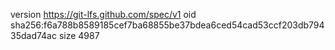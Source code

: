 version https://git-lfs.github.com/spec/v1
oid sha256:f6a788b8589185cef7ba68855be37bdea6ced54cad53ccf203db79435dad74ac
size 4987
